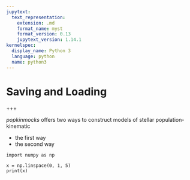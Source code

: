 ```yaml
---
jupytext:
  text_representation:
    extension: .md
    format_name: myst
    format_version: 0.13
    jupytext_version: 1.14.1
kernelspec:
  display_name: Python 3
  language: python
  name: python3
---
```


# Saving and Loading

+++

_popkinmocks_ offers two ways to construct models of stellar population-kinematic
* the first way
* the second way

```{code-cell}
import numpy as np

x = np.linspace(0, 1, 5)
print(x)
```


